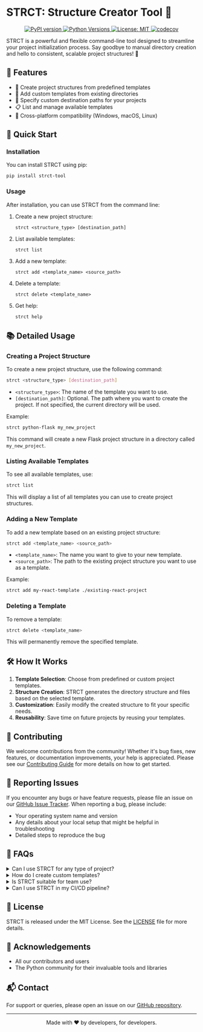 # STRCT: Structure Creator Tool 🚀



<p align="center">
  <a href="https://badge.fury.io/py/strct-tool">
    <img src="https://badge.fury.io/py/strct-tool.svg" alt="PyPI version" />
  </a>
  <a href="https://pypi.org/project/strct-tool/">
    <img src="https://img.shields.io/pypi/pyversions/strct-tool.svg" alt="Python Versions" />
  </a>
  <a href="https://opensource.org/licenses/MIT">
    <img src="https://img.shields.io/badge/License-MIT-yellow.svg" alt="License: MIT" />
  </a>

  <a href="https://codecov.io/gh/salah-alhajj/strct">
    <img src="https://codecov.io/gh/salah-alhajj/strct/branch/main/graph/badge.svg" alt="codecov" />
  </a>
</p>

STRCT is a powerful and flexible command-line tool designed to streamline your project initialization process. Say goodbye to manual directory creation and hello to consistent, scalable project structures! 🎉

## 🌟 Features

- 🚀 Create project structures from predefined templates
- 🔧 Add custom templates from existing directories
- 🎯 Specify custom destination paths for your projects
- 📋 List and manage available templates
- 🔄 Cross-platform compatibility (Windows, macOS, Linux)

## 🚀 Quick Start

### Installation

You can install STRCT using pip:

```bash
pip install strct-tool
```

### Usage

After installation, you can use STRCT from the command line:

1. Create a new project structure:
   ```
   strct <structure_type> [destination_path]
   ```

2. List available templates:
   ```
   strct list
   ```

3. Add a new template:
   ```
   strct add <template_name> <source_path>
   ```

4. Delete a template:
   ```
   strct delete <template_name>
   ```

5. Get help:
   ```
   strct help
   ```

## 📚 Detailed Usage

### Creating a Project Structure

To create a new project structure, use the following command:

```bash
strct <structure_type> [destination_path]
```

- `<structure_type>`: The name of the template you want to use.
- `[destination_path]`: Optional. The path where you want to create the project. If not specified, the current directory will be used.

Example:
```bash
strct python-flask my_new_project
```

This command will create a new Flask project structure in a directory called `my_new_project`.

### Listing Available Templates

To see all available templates, use:

```bash
strct list
```

This will display a list of all templates you can use to create project structures.

### Adding a New Template

To add a new template based on an existing project structure:

```bash
strct add <template_name> <source_path>
```

- `<template_name>`: The name you want to give to your new template.
- `<source_path>`: The path to the existing project structure you want to use as a template.

Example:
```bash
strct add my-react-template ./existing-react-project
```

### Deleting a Template

To remove a template:

```bash
strct delete <template_name>
```

This will permanently remove the specified template.

## 🛠 How It Works

1. **Template Selection**: Choose from predefined or custom project templates.
2. **Structure Creation**: STRCT generates the directory structure and files based on the selected template.
3. **Customization**: Easily modify the created structure to fit your specific needs.
4. **Reusability**: Save time on future projects by reusing your templates.

## 🤝 Contributing

We welcome contributions from the community! Whether it's bug fixes, new features, or documentation improvements, your help is appreciated. Please see our [Contributing Guide](CONTRIBUTING.md) for more details on how to get started.

## 🐛 Reporting Issues

If you encounter any bugs or have feature requests, please file an issue on our [GitHub Issue Tracker](https://github.com/salah-alhajj/strct/issues). When reporting a bug, please include:

- Your operating system name and version
- Any details about your local setup that might be helpful in troubleshooting
- Detailed steps to reproduce the bug

## 🤔 FAQs

<details>
<summary>Can I use STRCT for any type of project?</summary>
Yes! STRCT is language-agnostic and can be used for any type of project structure.
</details>

<details>
<summary>How do I create custom templates?</summary>
Use the `strct add` command to create a new template from an existing directory structure.
</details>

<details>
<summary>Is STRCT suitable for team use?</summary>
Absolutely! STRCT helps maintain consistency across team projects by using shared templates.
</details>

<details>
<summary>Can I use STRCT in my CI/CD pipeline?</summary>
Yes, STRCT can be easily integrated into CI/CD pipelines to ensure consistent project structures across your builds.
</details>

## 📜 License

STRCT is released under the MIT License. See the [LICENSE](LICENSE) file for more details.

## 🙏 Acknowledgements

- All our contributors and users
- The Python community for their invaluable tools and libraries

## 📬 Contact

For support or queries, please open an issue on our [GitHub repository](https://github.com/salah-alhajj/strct/issues).

---

<p align="center">
  Made with ❤️ by developers, for developers.
</p>